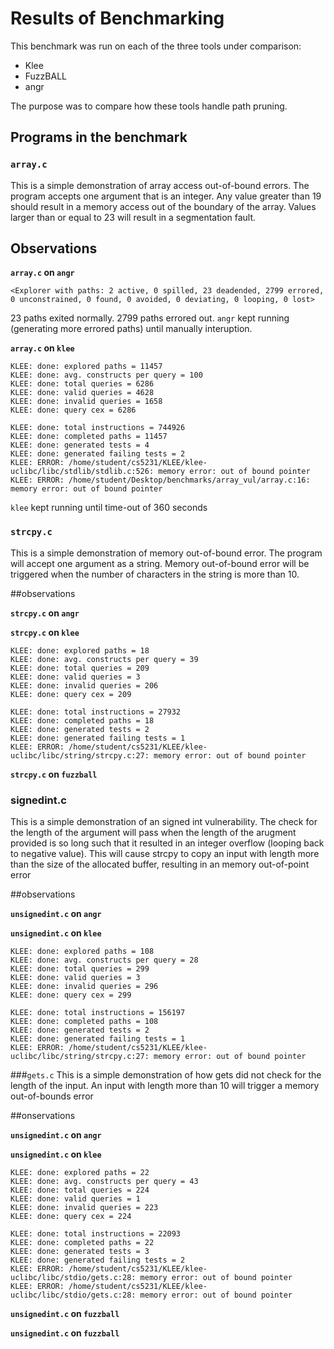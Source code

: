 # Results of Benchmarking

This benchmark was run on each of the three tools under comparison:

* Klee
* FuzzBALL
* angr

The purpose was to compare how these tools handle path pruning.

## Programs in the benchmark

### `array.c`

This is a simple demonstration of array access out-of-bound errors.
The program accepts one argument that is an integer. Any value greater
than 19 should result in a memory access out of the boundary of the
array. Values larger than or equal to 23 will result in a segmentation
fault.

## Observations

**`array.c` on `angr`**


```
<Explorer with paths: 2 active, 0 spilled, 23 deadended, 2799 errored, 0 unconstrained, 0 found, 0 avoided, 0 deviating, 0 looping, 0 lost>
```

23 paths exited normally. 2799 paths errored out. `angr` kept running
(generating more errored paths) until manually interuption.

**`array.c` on `klee`**
```
KLEE: done: explored paths = 11457
KLEE: done: avg. constructs per query = 100
KLEE: done: total queries = 6286
KLEE: done: valid queries = 4628
KLEE: done: invalid queries = 1658
KLEE: done: query cex = 6286

KLEE: done: total instructions = 744926
KLEE: done: completed paths = 11457
KLEE: done: generated tests = 4
KLEE: done: generated failing tests = 2
KLEE: ERROR: /home/student/cs5231/KLEE/klee-uclibc/libc/stdlib/stdlib.c:526: memory error: out of bound pointer
KLEE: ERROR: /home/student/Desktop/benchmarks/array_vul/array.c:16: memory error: out of bound pointer
```
 `klee` kept running until time-out of 360 seconds

### `strcpy.c`

This is a simple demonstration of memory out-of-bound error. 
The program will accept one argument as a string.  Memory out-of-bound error
will be triggered when the number of characters in the string is more than 10.

##observations

**`strcpy.c` on `angr`**

**`strcpy.c` on `klee`**
```
KLEE: done: explored paths = 18
KLEE: done: avg. constructs per query = 39
KLEE: done: total queries = 209
KLEE: done: valid queries = 3
KLEE: done: invalid queries = 206
KLEE: done: query cex = 209

KLEE: done: total instructions = 27932
KLEE: done: completed paths = 18
KLEE: done: generated tests = 2
KLEE: done: generated failing tests = 1
KLEE: ERROR: /home/student/cs5231/KLEE/klee-uclibc/libc/string/strcpy.c:27: memory error: out of bound pointer
```

**`strcpy.c` on `fuzzball`**

### signedint.c

This is a simple demonstration of an signed int vulnerability.
The check for the length of the argument will pass when the length of
the arugment provided is so long such that it resulted in an integer
overflow (looping back to negative value). This will cause strcpy to copy
an input with length more than the size of the allocated buffer, resulting
in an memory out-of-point error

##observations

**`unsignedint.c` on `angr`**

**`unsignedint.c` on `klee`**
```
KLEE: done: explored paths = 108
KLEE: done: avg. constructs per query = 28
KLEE: done: total queries = 299
KLEE: done: valid queries = 3
KLEE: done: invalid queries = 296
KLEE: done: query cex = 299

KLEE: done: total instructions = 156197
KLEE: done: completed paths = 108
KLEE: done: generated tests = 2
KLEE: done: generated failing tests = 1
KLEE: ERROR: /home/student/cs5231/KLEE/klee-uclibc/libc/string/strcpy.c:27: memory error: out of bound pointer
```

###`gets.c`
This is a simple demonstration of how gets did not check for the 
length of the input. An input with length more than 10 will trigger
a memory out-of-bounds error

##onservations

**`unsignedint.c` on `angr`**

**`unsignedint.c` on `klee`**
```
KLEE: done: explored paths = 22
KLEE: done: avg. constructs per query = 43
KLEE: done: total queries = 224
KLEE: done: valid queries = 1
KLEE: done: invalid queries = 223
KLEE: done: query cex = 224

KLEE: done: total instructions = 22093
KLEE: done: completed paths = 22
KLEE: done: generated tests = 3
KLEE: done: generated failing tests = 2
KLEE: ERROR: /home/student/cs5231/KLEE/klee-uclibc/libc/stdio/gets.c:28: memory error: out of bound pointer
KLEE: ERROR: /home/student/cs5231/KLEE/klee-uclibc/libc/stdio/gets.c:28: memory error: out of bound pointer
```

**`unsignedint.c` on `fuzzball`**




**`unsignedint.c` on `fuzzball`**
